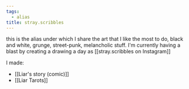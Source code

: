 ```yaml
---
tags:
  - alias
title: stray.scribbles
---
```

this is the alias under which I share the art that I like the most to do, black and white, grunge, street-punk, melancholic stuff. I'm currently having a blast by creating a drawing a day as [[stray.scribbles on Instagram]]

I made:
- [[Liar's story (comic)]]
- [[Liar Tarots]]

